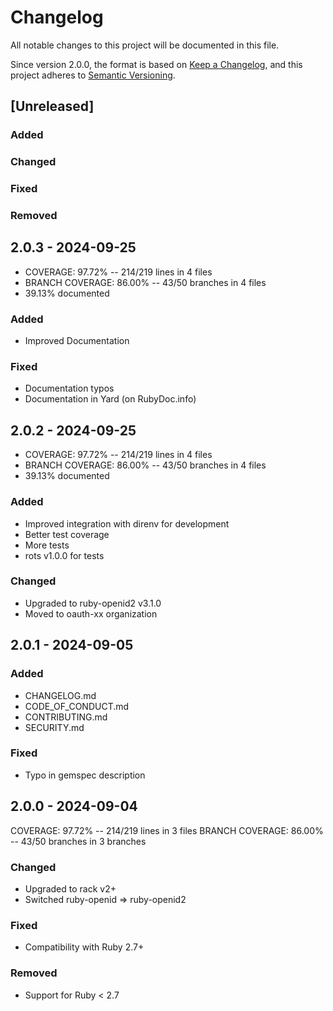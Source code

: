 # Changelog
All notable changes to this project will be documented in this file.

Since version 2.0.0, the format is based on [Keep a Changelog](https://keepachangelog.com/en/1.0.0/),
and this project adheres to [Semantic Versioning](https://semver.org/spec/v2.0.0.html).

## [Unreleased]
### Added
### Changed
### Fixed
### Removed

## 2.0.3 - 2024-09-25
- COVERAGE:  97.72% -- 214/219 lines in 4 files
- BRANCH COVERAGE:  86.00% -- 43/50 branches in 4 files
- 39.13% documented
### Added
- Improved Documentation
### Fixed
- Documentation typos
- Documentation in Yard (on RubyDoc.info)

## 2.0.2 - 2024-09-25
- COVERAGE:  97.72% -- 214/219 lines in 4 files
- BRANCH COVERAGE:  86.00% -- 43/50 branches in 4 files
- 39.13% documented
### Added
- Improved integration with direnv for development
- Better test coverage
- More tests
- rots v1.0.0 for tests
### Changed
- Upgraded to ruby-openid2 v3.1.0
- Moved to oauth-xx organization

## 2.0.1 - 2024-09-05
### Added
- CHANGELOG.md
- CODE_OF_CONDUCT.md
- CONTRIBUTING.md
- SECURITY.md
### Fixed
- Typo in gemspec description

## 2.0.0 - 2024-09-04
COVERAGE:  97.72% -- 214/219 lines in 3 files
BRANCH COVERAGE:  86.00% -- 43/50 branches in 3 branches
### Changed
- Upgraded to rack v2+
- Switched ruby-openid => ruby-openid2
### Fixed
- Compatibility with Ruby 2.7+
### Removed
- Support for Ruby < 2.7
